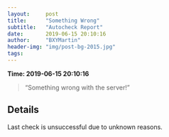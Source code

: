 ```yaml
---
layout:     post
title:      "Something Wrong"
subtitle:   "Autocheck Report"
date:       2019-06-15 20:10:16
author:     "BXYMartin"
header-img: "img/post-bg-2015.jpg"
tags:
---
```


**Time: 2019-06-15 20:10:16**

> “Something wrong with the server!”


## Details

Last check is unsuccessful due to unknown reasons.

